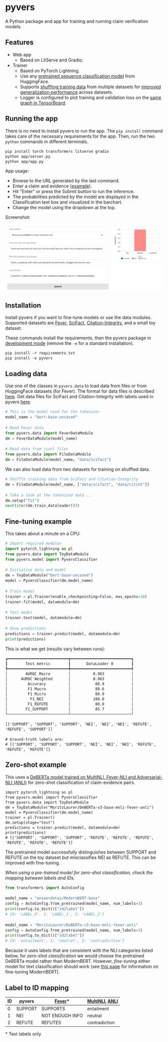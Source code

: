 # pyvers
A Python package and app for training and running claim verification models.

## Features

- Web app
  - Based on LitServe and Gradio.
- Trainer
	- Based on PyTorch Lightning.
    - Use any [pretrained sequence classification model](https://huggingface.co/docs/transformers/model_doc/auto#transformers.AutoModelForSequenceClassification) from HuggingFace.
    - Supports [shuffling training data](https://github.com/jedick/pyvers/blob/main/scripts/shuffle_datasets.py) from multiple datasets for [improved generalization performance](https://jedick.github.io/blog/experimenting-with-transformer-models/#cross-dataset-generalization) across datasets.
    - Logger is configured to plot training and validation loss on the [same graph in TensorBoard](https://jedick.github.io/blog/experimenting-with-transformer-models/#the-paradox-of-rising-loss-and-improving-accuracy).

## Running the app

There is no need to install pyvers to run the app.
The `pip install` command takes care of the necessary requirements for the app.
Then, run the two `python` commands in different terminals.

```
pip install torch transformers litserve gradio
python app/server.py
python app/app.py
```

App usage:

- Browse to the URL generated by the last command.
- Enter a claim and evidence ([example](https://huggingface.co/datasets/nyu-mll/multi_nli/viewer/default/train?row=37&views%5B%5D=train)).
- Hit "Enter" or press the Submit button to run the inference.
- The probabilities predicted by the model are displayed in the Classification text box and visualized in the barchart.
- Change the model using the dropdown at the top.

Screenshot:

![Screenshot of pyvers app](./assets/pyvers_app_screenshot.png)

## Installation

Install pyvers if you want to fine-tune models or use the data modules.
Supported datasets are [Fever](https://huggingface.co/datasets/fever/fever), [SciFact](https://github.com/allenai/scifact), [Citation-Integrity](https://github.com/ScienceNLP-Lab/Citation-Integrity/), and a small toy dataset.

These commands install the requirements, then the pyvers package in [development mode](https://setuptools.pypa.io/en/latest/userguide/development_mode.html) (remove the `-e` for a standard installation).

```
pip install -r requirements.txt
pip install -e pyvers
```
## Loading data

Use one of the classes in `pyvers.data` to load data from files or from HuggingFace datasets (for Fever).
The format for data files is described [here](https://github.com/dwadden/multivers/blob/main/doc/data.md).
Get data files for SciFact and Citation-Integrity with labels used in pyvers [here](https://github.com/jedick/AI4citations/tree/main/data).

```python
# This is the model used for the tokenizer
model_name = "bert-base-uncased"

# Read Fever data
from pyvers.data import FeverDataModule
dm = FeverDataModule(model_name)

# Read data from jsonl files
from pyvers.data import FileDataModule
dm = FileDataModule(model_name, "data/scifact")
```

We can also load data from two datasets for training on shuffled data.

```python
# Shuffle training data from SciFact and Citation-Integrity
dm = FileDataModule(model_name, ["data/scifact", "data/citint"])

# Take a look at the tokenized data ...
dm.setup("fit")
next(iter(dm.train_dataloader()))
```

## Fine-tuning example

This takes about a minute on a CPU.

```python
# Import required modules
import pytorch_lightning as pl
from pyvers.data import ToyDataModule
from pyvers.model import PyversClassifier

# Initialize data and model
dm = ToyDataModule("bert-base-uncased")
model = PyversClassifier(dm.model_name)

# Train model
trainer = pl.Trainer(enable_checkpointing=False, max_epochs=20)
trainer.fit(model, datamodule=dm)

# Test model
trainer.test(model, datamodule=dm)

# Show predictions
predictions = trainer.predict(model, datamodule=dm)
print(predictions)
```

This is what we get (results vary between runs):

```
┏━━━━━━━━━━━━━━━━━━━━━━━━━━━┳━━━━━━━━━━━━━━━━━━━━━━━━━━━┓
┃        Test metric        ┃       DataLoader 0        ┃
┡━━━━━━━━━━━━━━━━━━━━━━━━━━━╇━━━━━━━━━━━━━━━━━━━━━━━━━━━┩
│        AUROC Macro        │          0.963            │
│      AUROC Weighted       │          0.963            │
│         Accuracy          │           88.9            │
│         F1 Macro          │           88.6            │
│         F1 Micro          │           88.9            │
│          F1_NEI           │          100.0            │
│         F1_REFUTE         │           80.0            │
│        F1_SUPPORT         │           85.7            │
└───────────────────────────┴───────────────────────────┘

[['SUPPORT', 'SUPPORT', 'SUPPORT', 'NEI', 'NEI', 'NEI', 'REFUTE', 'REFUTE', 'SUPPORT']]

# Ground-truth labels are:
# [['SUPPORT', 'SUPPORT', 'SUPPORT', 'NEI', 'NEI', 'NEI', 'REFUTE', 'REFUTE', 'REFUTE']]
```

## Zero-shot example

This uses a [DeBERTa model trained on MultiNLI, Fever-NLI and Adversarial-NLI (ANLI)](https://huggingface.co/MoritzLaurer/DeBERTa-v3-base-mnli-fever-anli) for zero-shot classification of claim-evidence pairs.

```
import pytorch_lightning as pl
from pyvers.model import PyversClassifier
from pyvers.data import ToyDataModule
dm = ToyDataModule("MoritzLaurer/DeBERTa-v3-base-mnli-fever-anli")
model = PyversClassifier(dm.model_name)
trainer = pl.Trainer()
dm.setup(stage="test")
predictions = trainer.predict(model, datamodule=dm)
print(predictions)
# [['SUPPORT', 'SUPPORT', 'SUPPORT', 'REFUTE', 'REFUTE', 'REFUTE', 'REFUTE', 'REFUTE', 'REFUTE']]
```

The pretrained model successfully distinguishes between SUPPORT and REFUTE on the toy dataset but misclassifies NEI as REFUTE.
This can be improved with fine-tuning.


*When using a pre-trained model for zero-shot classification, check the mapping between labels and IDs.*

```python
from transformers import AutoConfig

model_name = "answerdotai/ModernBERT-base"
config = AutoConfig.from_pretrained(model_name, num_labels=3)
print(config.to_dict()["id2label"])
# {0: 'LABEL_0', 1: 'LABEL_1', 2: 'LABEL_2'}

model_name = "MoritzLaurer/DeBERTa-v3-base-mnli-fever-anli"
config = AutoConfig.from_pretrained(model_name, num_labels=3)
print(config.to_dict()["id2label"])
# {0: 'entailment', 1: 'neutral', 2: 'contradiction'}
```

Because it uses labels that are consistent with the NLI categories listed below, for *zero-shot classification* we would choose the pretrained DeBERTa model rather than ModernBERT.
However, *fine-tuning* either model for text classification should work (see [this page](https://github.com/philschmid/deep-learning-pytorch-huggingface/blob/main/training/fine-tune-modern-bert-in-2025.ipynb) for information on fine-tuning ModernBERT).

## Label to ID mapping

| ID | pyvers  | [Fever](https://huggingface.co/datasets/fever/fever)* | [MultiNLI](https://huggingface.co/datasets/nyu-mll/multi_nli), [ANLI](https://huggingface.co/datasets/facebook/anli) |
| - | - | - | - |
| 0  | SUPPORT | SUPPORTS        | entailment |
| 1  | NEI     | NOT ENOUGH INFO | neutral |
| 2  | REFUTE  | REFUTES         | contradiction |

\* Text labels only

